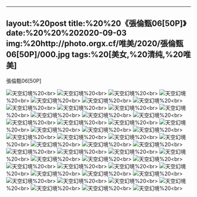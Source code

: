 ﻿---
layout:%20post
title:%20%20《張倫甄06[50P]》
date:%20%20%202020-09-03
img:%20http://photo.orgx.cf/唯美/2020/張倫甄06[50P]/000.jpg
tags:%20[美女,%20清纯,%20唯美]
---

張倫甄06[50P]



![天空幻境](http://photo.orgx.cf/唯美/2020/張倫甄06[50P]/001.jpg%20''天空幻境'')%20<br>
![天空幻境](http://photo.orgx.cf/唯美/2020/張倫甄06[50P]/002.jpg%20''天空幻境'')%20<br>
![天空幻境](http://photo.orgx.cf/唯美/2020/張倫甄06[50P]/003.jpg%20''天空幻境'')%20<br>
![天空幻境](http://photo.orgx.cf/唯美/2020/張倫甄06[50P]/004.jpg%20''天空幻境'')%20<br>
![天空幻境](http://photo.orgx.cf/唯美/2020/張倫甄06[50P]/005.jpg%20''天空幻境'')%20<br>
![天空幻境](http://photo.orgx.cf/唯美/2020/張倫甄06[50P]/006.jpg%20''天空幻境'')%20<br>
![天空幻境](http://photo.orgx.cf/唯美/2020/張倫甄06[50P]/007.jpg%20''天空幻境'')%20<br>
![天空幻境](http://photo.orgx.cf/唯美/2020/張倫甄06[50P]/008.jpg%20''天空幻境'')%20<br>
![天空幻境](http://photo.orgx.cf/唯美/2020/張倫甄06[50P]/009.jpg%20''天空幻境'')%20<br>
![天空幻境](http://photo.orgx.cf/唯美/2020/張倫甄06[50P]/010.jpg%20''天空幻境'')%20<br>
![天空幻境](http://photo.orgx.cf/唯美/2020/張倫甄06[50P]/011.jpg%20''天空幻境'')%20<br>
![天空幻境](http://photo.orgx.cf/唯美/2020/張倫甄06[50P]/012.jpg%20''天空幻境'')%20<br>
![天空幻境](http://photo.orgx.cf/唯美/2020/張倫甄06[50P]/013.jpg%20''天空幻境'')%20<br>
![天空幻境](http://photo.orgx.cf/唯美/2020/張倫甄06[50P]/014.jpg%20''天空幻境'')%20<br>
![天空幻境](http://photo.orgx.cf/唯美/2020/張倫甄06[50P]/015.jpg%20''天空幻境'')%20<br>
![天空幻境](http://photo.orgx.cf/唯美/2020/張倫甄06[50P]/016.jpg%20''天空幻境'')%20<br>
![天空幻境](http://photo.orgx.cf/唯美/2020/張倫甄06[50P]/017.jpg%20''天空幻境'')%20<br>
![天空幻境](http://photo.orgx.cf/唯美/2020/張倫甄06[50P]/018.jpg%20''天空幻境'')%20<br>
![天空幻境](http://photo.orgx.cf/唯美/2020/張倫甄06[50P]/019.jpg%20''天空幻境'')%20<br>
![天空幻境](http://photo.orgx.cf/唯美/2020/張倫甄06[50P]/020.jpg%20''天空幻境'')%20<br>
![天空幻境](http://photo.orgx.cf/唯美/2020/張倫甄06[50P]/021.jpg%20''天空幻境'')%20<br>
![天空幻境](http://photo.orgx.cf/唯美/2020/張倫甄06[50P]/022.jpg%20''天空幻境'')%20<br>
![天空幻境](http://photo.orgx.cf/唯美/2020/張倫甄06[50P]/023.jpg%20''天空幻境'')%20<br>
![天空幻境](http://photo.orgx.cf/唯美/2020/張倫甄06[50P]/024.jpg%20''天空幻境'')%20<br>
![天空幻境](http://photo.orgx.cf/唯美/2020/張倫甄06[50P]/025.jpg%20''天空幻境'')%20<br>
![天空幻境](http://photo.orgx.cf/唯美/2020/張倫甄06[50P]/026.jpg%20''天空幻境'')%20<br>
![天空幻境](http://photo.orgx.cf/唯美/2020/張倫甄06[50P]/027.jpg%20''天空幻境'')%20<br>
![天空幻境](http://photo.orgx.cf/唯美/2020/張倫甄06[50P]/028.jpg%20''天空幻境'')%20<br>
![天空幻境](http://photo.orgx.cf/唯美/2020/張倫甄06[50P]/029.jpg%20''天空幻境'')%20<br>
![天空幻境](http://photo.orgx.cf/唯美/2020/張倫甄06[50P]/030.jpg%20''天空幻境'')%20<br>
![天空幻境](http://photo.orgx.cf/唯美/2020/張倫甄06[50P]/031.jpg%20''天空幻境'')%20<br>
![天空幻境](http://photo.orgx.cf/唯美/2020/張倫甄06[50P]/032.jpg%20''天空幻境'')%20<br>
![天空幻境](http://photo.orgx.cf/唯美/2020/張倫甄06[50P]/033.jpg%20''天空幻境'')%20<br>
![天空幻境](http://photo.orgx.cf/唯美/2020/張倫甄06[50P]/034.jpg%20''天空幻境'')%20<br>
![天空幻境](http://photo.orgx.cf/唯美/2020/張倫甄06[50P]/035.jpg%20''天空幻境'')%20<br>
![天空幻境](http://photo.orgx.cf/唯美/2020/張倫甄06[50P]/036.jpg%20''天空幻境'')%20<br>
![天空幻境](http://photo.orgx.cf/唯美/2020/張倫甄06[50P]/037.jpg%20''天空幻境'')%20<br>
![天空幻境](http://photo.orgx.cf/唯美/2020/張倫甄06[50P]/038.jpg%20''天空幻境'')%20<br>
![天空幻境](http://photo.orgx.cf/唯美/2020/張倫甄06[50P]/039.jpg%20''天空幻境'')%20<br>
![天空幻境](http://photo.orgx.cf/唯美/2020/張倫甄06[50P]/040.jpg%20''天空幻境'')%20<br>
![天空幻境](http://photo.orgx.cf/唯美/2020/張倫甄06[50P]/041.jpg%20''天空幻境'')%20<br>
![天空幻境](http://photo.orgx.cf/唯美/2020/張倫甄06[50P]/042.jpg%20''天空幻境'')%20<br>
![天空幻境](http://photo.orgx.cf/唯美/2020/張倫甄06[50P]/043.jpg%20''天空幻境'')%20<br>
![天空幻境](http://photo.orgx.cf/唯美/2020/張倫甄06[50P]/044.jpg%20''天空幻境'')%20<br>
![天空幻境](http://photo.orgx.cf/唯美/2020/張倫甄06[50P]/045.jpg%20''天空幻境'')%20<br>
![天空幻境](http://photo.orgx.cf/唯美/2020/張倫甄06[50P]/046.jpg%20''天空幻境'')%20<br>
![天空幻境](http://photo.orgx.cf/唯美/2020/張倫甄06[50P]/047.jpg%20''天空幻境'')%20<br>
![天空幻境](http://photo.orgx.cf/唯美/2020/張倫甄06[50P]/048.jpg%20''天空幻境'')%20<br>
![天空幻境](http://photo.orgx.cf/唯美/2020/張倫甄06[50P]/049.jpg%20''天空幻境'')%20<br>
